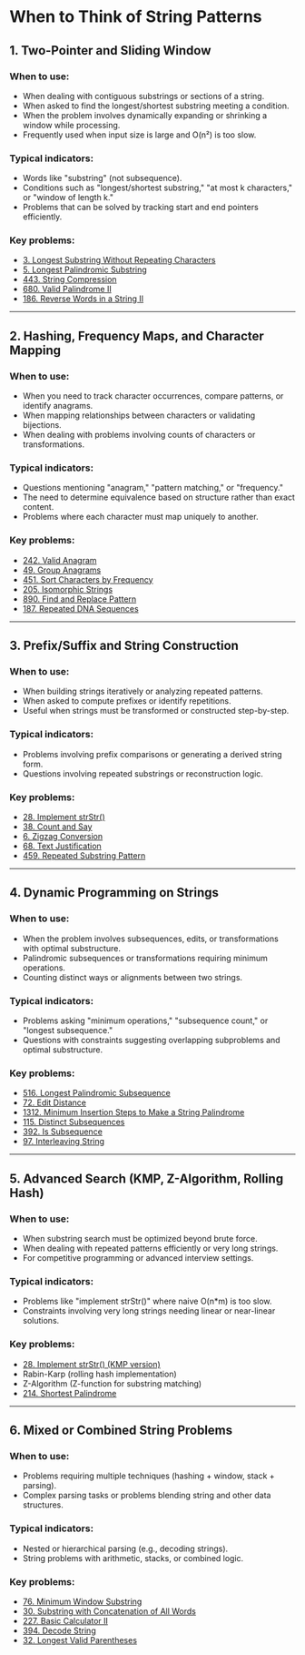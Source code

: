 # When to Think of String Patterns

## 1. Two-Pointer and Sliding Window  
### When to use:
- When dealing with contiguous substrings or sections of a string.
- When asked to find the longest/shortest substring meeting a condition.
- When the problem involves dynamically expanding or shrinking a window while processing.
- Frequently used when input size is large and O(n²) is too slow.

### Typical indicators:
- Words like "substring" (not subsequence).
- Conditions such as "longest/shortest substring," "at most k characters," or "window of length k."
- Problems that can be solved by tracking start and end pointers efficiently.

### Key problems:
- [3. Longest Substring Without Repeating Characters](https://leetcode.com/problems/longest-substring-without-repeating-characters/)  
- [5. Longest Palindromic Substring](https://leetcode.com/problems/longest-palindromic-substring/)  
- [443. String Compression](https://leetcode.com/problems/string-compression/)  
- [680. Valid Palindrome II](https://leetcode.com/problems/valid-palindrome-ii/)  
- [186. Reverse Words in a String II](https://leetcode.com/problems/reverse-words-in-a-string-ii/)  

---

## 2. Hashing, Frequency Maps, and Character Mapping  
### When to use:
- When you need to track character occurrences, compare patterns, or identify anagrams.
- When mapping relationships between characters or validating bijections.
- When dealing with problems involving counts of characters or transformations.

### Typical indicators:
- Questions mentioning "anagram," "pattern matching," or "frequency."
- The need to determine equivalence based on structure rather than exact content.
- Problems where each character must map uniquely to another.

### Key problems:
- [242. Valid Anagram](https://leetcode.com/problems/valid-anagram/)  
- [49. Group Anagrams](https://leetcode.com/problems/group-anagrams/)  
- [451. Sort Characters by Frequency](https://leetcode.com/problems/sort-characters-by-frequency/)  
- [205. Isomorphic Strings](https://leetcode.com/problems/isomorphic-strings/)  
- [890. Find and Replace Pattern](https://leetcode.com/problems/find-and-replace-pattern/)  
- [187. Repeated DNA Sequences](https://leetcode.com/problems/repeated-dna-sequences/)  

---

## 3. Prefix/Suffix and String Construction  
### When to use:
- When building strings iteratively or analyzing repeated patterns.
- When asked to compute prefixes or identify repetitions.
- Useful when strings must be transformed or constructed step-by-step.

### Typical indicators:
- Problems involving prefix comparisons or generating a derived string form.
- Questions involving repeated substrings or reconstruction logic.

### Key problems:
- [28. Implement strStr()](https://leetcode.com/problems/implement-strstr/)  
- [38. Count and Say](https://leetcode.com/problems/count-and-say/)  
- [6. Zigzag Conversion](https://leetcode.com/problems/zigzag-conversion/)  
- [68. Text Justification](https://leetcode.com/problems/text-justification/)  
- [459. Repeated Substring Pattern](https://leetcode.com/problems/repeated-substring-pattern/)  

---

## 4. Dynamic Programming on Strings  
### When to use:
- When the problem involves subsequences, edits, or transformations with optimal substructure.
- Palindromic subsequences or transformations requiring minimum operations.
- Counting distinct ways or alignments between two strings.

### Typical indicators:
- Problems asking "minimum operations," "subsequence count," or "longest subsequence."
- Questions with constraints suggesting overlapping subproblems and optimal substructure.

### Key problems:
- [516. Longest Palindromic Subsequence](https://leetcode.com/problems/longest-palindromic-subsequence/)  
- [72. Edit Distance](https://leetcode.com/problems/edit-distance/)  
- [1312. Minimum Insertion Steps to Make a String Palindrome](https://leetcode.com/problems/minimum-insertion-steps-to-make-a-string-palindrome/)  
- [115. Distinct Subsequences](https://leetcode.com/problems/distinct-subsequences/)  
- [392. Is Subsequence](https://leetcode.com/problems/is-subsequence/)  
- [97. Interleaving String](https://leetcode.com/problems/interleaving-string/)  

---

## 5. Advanced Search (KMP, Z-Algorithm, Rolling Hash)  
### When to use:
- When substring search must be optimized beyond brute force.
- When dealing with repeated patterns efficiently or very long strings.
- For competitive programming or advanced interview settings.

### Typical indicators:
- Problems like "implement strStr()" where naive O(n*m) is too slow.
- Constraints involving very long strings needing linear or near-linear solutions.

### Key problems:
- [28. Implement strStr() (KMP version)](https://leetcode.com/problems/implement-strstr/)  
- Rabin-Karp (rolling hash implementation)  
- Z-Algorithm (Z-function for substring matching)  
- [214. Shortest Palindrome](https://leetcode.com/problems/shortest-palindrome/)  

---

## 6. Mixed or Combined String Problems  
### When to use:
- Problems requiring multiple techniques (hashing + window, stack + parsing).
- Complex parsing tasks or problems blending string and other data structures.

### Typical indicators:
- Nested or hierarchical parsing (e.g., decoding strings).
- String problems with arithmetic, stacks, or combined logic.

### Key problems:
- [76. Minimum Window Substring](https://leetcode.com/problems/minimum-window-substring/)  
- [30. Substring with Concatenation of All Words](https://leetcode.com/problems/substring-with-concatenation-of-all-words/)  
- [227. Basic Calculator II](https://leetcode.com/problems/basic-calculator-ii/)  
- [394. Decode String](https://leetcode.com/problems/decode-string/)  
- [32. Longest Valid Parentheses](https://leetcode.com/problems/longest-valid-parentheses/)  
